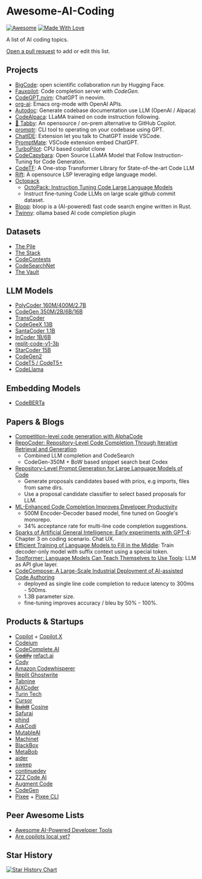 
# Awesome-AI-Coding

[![Awesome](https://cdn.rawgit.com/sindresorhus/awesome/d7305f38d29fed78fa85652e3a63e154dd8e8829/media/badge.svg)](https://github.com/sindresorhus/awesome) 
[![Made With Love](https://img.shields.io/badge/Made%20With-Love-orange.svg)](https://github.com/wsxiaoys/awesome-ai-coding)

A list of AI coding topics.

[Open a pull request](https://github.com/wsxiaoys/awesome-ai-coding/pulls) to add or edit this list. 

## Projects

- [BigCode](https://github.com/bigcode-project): open scientific collaboration run by Hugging Face.
- [Fauxpilot](https://github.com/fauxpilot/fauxpilot): Code completion server with *CodeGen*.
- [CodeGPT.nvim](https://github.com/dpayne/CodeGPT.nvim): ChatGPT in neovim.
- [org-ai](https://github.com/rksm/org-ai): Emacs org-mode with OpenAI APIs.
- [Autodoc](https://github.com/context-labs/autodoc): Generate codebase documentation use LLM (OpenAI / Alpaca)
- [CodeAlpaca](https://github.com/sahil280114/codealpaca): LLaMA trained on code instruction following.
- [🐾 Tabby](https://github.com/TabbyML/tabby): An opensource / on-prem alternative to GitHub Copilot. 
- [promptr](https://github.com/ferrislucas/promptr): CLI tool to operating on your codebase using GPT.
- [ChatIDE](https://github.com/yagil/ChatIDE): Extension let you talk to ChatGPT inside VSCode.
- [PromptMate](https://github.com/MateusZitelli/PromptMate): VSCode extension embed ChatGPT.
- [TurboPilot](https://github.com/ravenscroftj/turbopilot): CPU based copilot clone
- [CodeCapybara](https://github.com/FSoft-AI4Code/CodeCapybara): Open Source LLaMA Model that Follow Instruction-Tuning for Code Generation.
- [CodeTF](https://github.com/salesforce/CodeTF): A One-stop Transformer Library for State-of-the-art Code LLM
- [Rift](https://github.com/morph-labs/rift): A opensource LSP leveraging edge language model.
- [Octopack](https://github.com/bigcode-project/octopack)
  + [OctoPack: Instruction Tuning Code Large Language Models
](https://arxiv.org/abs/2308.07124)
  + Instruct fine-tuning Code LLMs on large scale github commit dataset.
- [Bloop](https://github.com/BloopAI/bloop): bloop is a (AI-powered) fast code search engine written in Rust.
- [Twinny](https://github.com/rjmacarthy/twinny): ollama based AI code completion plugin

## Datasets

- [The Pile](https://huggingface.co/datasets/the_pile)
- [The Stack](https://huggingface.co/datasets/bigcode/the-stack)
- [CodeContests](https://github.com/deepmind/code_contests)
- [CodeSearchNet](https://github.com/github/CodeSearchNet)
- [The Vault](https://github.com/FSoft-AI4Code/TheVault)

## LLM Models

- [PolyCoder 160M/400M/2.7B](https://github.com/VHellendoorn/Code-LMs)
- [CodeGen 350M/2B/6B/16B](https://github.com/salesforce/CodeGen)
- [TransCoder](https://github.com/facebookresearch/CodeGen)
- [CodeGeeX 13B](https://github.com/THUDM/CodeGeeX)
- [SantaCoder 1.1B](https://huggingface.co/bigcode/santacoder)
- [InCoder 1B/6B](https://github.com/dpfried/incoder)
- [replit-code-v1-3b](https://huggingface.co/replit/replit-code-v1-3b)
- [StarCoder 15B](https://huggingface.co/bigcode/starcoder)
- [CodeGen2](https://github.com/salesforce/CodeGen2)
- [CodeT5 / CodeT5+](https://github.com/salesforce/CodeT5)
- [CodeLlama](https://github.com/facebookresearch/codellama)

## Embedding Models
- [CodeBERTa](https://huggingface.co/huggingface/CodeBERTa-small-v1)

## Papers & Blogs

- [Competition-level code generation with AlphaCode](https://deepmind.com/blog/article/Competitive-programming-with-AlphaCode)
- [RepoCoder: Repository-Level Code Completion Through Iterative Retrieval and Generation](https://arxiv.org/abs/2303.12570)
  * Combined LLM completion and CodeSearch
  * CodeGen-350M + BoW based snippet search beat Codex
- [Repository-Level Prompt Generation for Large Language Models of Code](https://arxiv.org/abs/2206.12839)
  * Generate proposals candidates based with prios, e.g imports, files from same dirs.
  * Use a proposal candidate classifier to select based proposals for LLM.
- [ML-Enhanced Code Completion Improves Developer Productivity](https://ai.googleblog.com/2022/07/ml-enhanced-code-completion-improves.html)
  * 500M Encoder-Decoder based model, fine tuned on Google's monorepo.
  * 34% acceptance rate for multi-line code completion suggestions.
- [Sparks of Artificial General Intelligence: Early experiments with GPT-4](https://arxiv.org/abs/2303.12712): Chapter 3 on coding scenario. Chat UX.
- [Efficient Training of Language Models to Fill in the Middle](https://arxiv.org/abs/2207.14255): Train decoder-only model with suffix context using a special <FIM> token.
- [Toolformer: Language Models Can Teach Themselves to Use Tools](https://arxiv.org/abs/2302.04761): LLM as API glue layer.
- [CodeCompose: A Large-Scale Industrial Deployment of
AI-assisted Code Authoring](https://arxiv.org/abs/2305.12050)
  * deployed as single line code completion to reduce latency to 300ms - 500ms.
  * 1.3B parameter size.
  * fine-tuning improves accuracy / bleu by 50% - 100%.
 
 
## Products & Startups

- [Copilot](https://github.com/features/copilot) + [Copilot X](https://github.com/features/preview/copilot-x)
- [Codeium](https://www.codeium.com/)
- [CodeComplete.AI](https://codecomplete.ai/)
- <s>[Codify](https://codify.smallcloud.ai/)</s> [refact.ai](https://refact.ai/)
- [Cody](https://docs.sourcegraph.com/cody)
- [Amazon Codewhisperer](https://aws.amazon.com/cn/codewhisperer/)
- [Replit Ghostwrite](https://replit.com/site/ghostwriter)
- [Tabnine](https://www.tabnine.com/)
- [AiXCoder](https://www.aixcoder.com/en/)
- [Turin Tech](https://www.turintech.ai/)
- [Cursor](https://www.cursor.so/)
- <s>[Buildt](https://www.buildt.ai/)</s> [Cosine](https://cosine.sh/)
- [Safurai](https://www.safurai.com/)
- [phind](https://www.phind.com/)
- [AskCodi](https://www.askcodi.com/)
- [MutableAI](https://mutable.ai/)
- [Machinet](https://machinet.net/) 
- [BlackBox](https://www.useblackbox.io/)
- [MetaBob](https://www.metabob.com)
- [aider](https://aider.chat)
- [sweep](http://sweep.dev)
- [continuedev](http://continue.dev)
- [ZZZ Code AI](https://zzzcode.ai/)
- [Augment Code](https://www.augmentcode.com/)
- [CodeGen](https://www.codegen.com/)
- [Pixee](https://pixee.ai) + [Pixee CLI](https://pixee.ai/cli) 

## Peer Awesome Lists
- [Awesome AI-Powered Developer Tools](https://github.com/jamesmurdza/awesome-ai-devtools)
- [Are copilots local yet?](https://github.com/ErikBjare/are-copilots-local-yet)

## Star History

[![Star History Chart](https://api.star-history.com/svg?repos=wsxiaoys/awesome-ai-coding&type=Date)](https://star-history.com/#wsxiaoys/awesome-ai-coding&Date)
